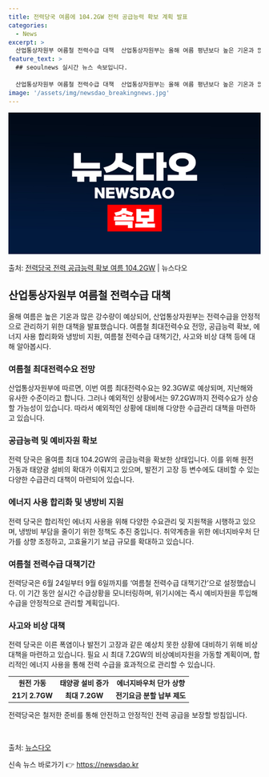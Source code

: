 ```yaml
---
title: 전력당국 여름에 104.2GW 전력 공급능력 확보 계획 발표
categories:
  - News
excerpt: >
  산업통상자원부 여름철 전력수급 대책  산업통상자원부는 올해 여름 평년보다 높은 기온과 많은 강수량이 예상된다…
feature_text: >
  ## seoulnews 실시간 뉴스 속보입니다.

  산업통상자원부 여름철 전력수급 대책  산업통상자원부는 올해 여름 평년보다 높은 기온과 많은 강수량이 예상된다…
image: '/assets/img/newsdao_breakingnews.jpg'
---
```


![뉴스다오 속보](/assets/img/newsdao_breakingnews.jpg)

<p>출처: <a href="https://newsdao.kr/4333" rel="dofollow">전력당국 전력 공급능력 확보 여름 104.2GW</a> | 뉴스다오</p>

<h2 data-ke-size="size26">산업통상자원부 여름철 전력수급 대책</h2>
<p data-ke-size="size16">올해 여름은 높은 기온과 많은 강수량이 예상되어, 산업통상자원부는 전력수급을 안정적으로 관리하기 위한 대책을 발표했습니다. 여름철 최대전력수요 전망, 공급능력 확보, 에너지 사용 합리화와 냉방비 지원, 여름철 전력수급 대책기간, 사고와 비상 대책 등에 대해 알아봅시다.</p>

<h3>여름철 최대전력수요 전망</h3>
<p data-ke-size="size16">산업통상자원부에 따르면, 이번 여름 최대전력수요는 92.3GW로 예상되며, 지난해와 유사한 수준이라고 합니다. 그러나 예외적인 상황에서는 97.2GW까지 전력수요가 상승할 가능성이 있습니다. 따라서 예외적인 상황에 대비해 다양한 수급관리 대책을 마련하고 있습니다.</p>

<h3>공급능력 및 예비자원 확보</h3>
<p data-ke-size="size16">전력 당국은 올여름 최대 104.2GW의 공급능력을 확보한 상태입니다. 이를 위해 원전 가동과 태양광 설비의 확대가 이뤄지고 있으며, 발전기 고장 등 변수에도 대비할 수 있는 다양한 수급관리 대책이 마련되어 있습니다.</p>

<h3>에너지 사용 합리화 및 냉방비 지원</h3>
<p data-ke-size="size16">전력 당국은 합리적인 에너지 사용을 위해 다양한 수요관리 및 지원책을 시행하고 있으며, 냉방비 부담을 줄이기 위한 정책도 추진 중입니다. 취약계층을 위한 에너지바우처 단가를 상향 조정하고, 고효율기기 보급 규모를 확대하고 있습니다.</p>

<h3>여름철 전력수급 대책기간</h3>
<p data-ke-size="size16">전력당국은 6월 24일부터 9월 6일까지를 ‘여름철 전력수급 대책기간’으로 설정했습니다. 이 기간 동안 실시간 수급상황을 모니터링하며, 위기시에는 즉시 예비자원을 투입해 수급을 안정적으로 관리할 계획입니다.</p>

<h3>사고와 비상 대책</h3>
<p data-ke-size="size16">전력 당국은 이른 폭염이나 발전기 고장과 같은 예상치 못한 상황에 대비하기 위해 비상 대책을 마련하고 있습니다. 필요 시 최대 7.2GW의 비상예비자원을 가동할 계획이며, 합리적인 에너지 사용을 통해 전력 수급을 효과적으로 관리할 수 있습니다.</p>

<table>
    <tbody>
        <tr>
            <td style="text-align: center; height: 17px;"><b>원전 가동</b></td>
            <td style="text-align: center; height: 17px;"><b>태양광 설비 증가</b></td>
            <td style="text-align: center; height: 17px;"><b>에너지바우처 단가 상향</b></td>
        </tr>
        <tr>
            <td style="text-align: center; height: 17px;"><b>21기 2.7GW</b></td>
            <td style="text-align: center; height: 17px;"><b>최대 7.2GW</b></td>
            <td style="text-align: center; height: 17px;"><b>전기요금 분할 납부 제도</b></td>
        </tr>
    </tbody>
</table>

<p data-ke-size="size16">전력당국은 철저한 준비를 통해 안전하고 안정적인 전력 공급을 보장할 방침입니다.</p>

<p data-ke-size="size16">&nbsp;</p>

출처: <a href="https://newsdao.kr/4333">뉴스다오</a> 

신속 뉴스 바로가기 👉 <a href="https://newsdao.kr" rel="dofollow">https://newsdao.kr</a>



